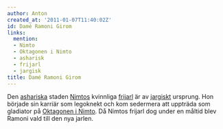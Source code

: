 ```yaml
---
author: Anton
created_at: '2011-01-07T11:40:02Z'
id: Damé Ramoni Girom
links:
  mention:
  - Nimto
  - Oktagonen i Nimto
  - asharisk
  - frijarl
  - jargisk
title: Damé Ramoni Girom
---
```


Den [ashariska] staden [Nimtos] kvinnliga [frijarl] är av [jargiskt] ursprung. Hon började sin
karriär som legoknekt och kom sedermera att uppträda som gladiator på [Oktagonen i Nimto]. Då Nimtos
frijarl dog under en måltid blev Ramoni vald till den nya jarlen.

  [ashariska]: asharisk
  [Nimtos]: Nimto
  [frijarl]: frijarl
  [jargiskt]: jargisk
  [Oktagonen i Nimto]: Oktagonen_i_Nimto
